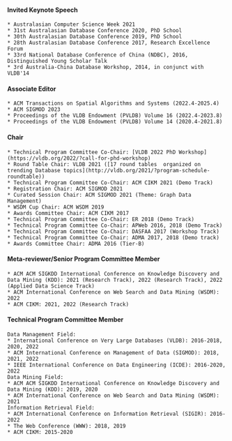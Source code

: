 #### Invited Keynote Speech
	* Australasian Computer Science Week 2021
	* 31st Australasian Database Conference 2020, PhD School
	* 30th Australasian Database Conference 2019, PhD School
	* 28th Australasian Database Conference 2017, Research Excellence Forum
	* 33rd National Database Conference of China (NDBC), 2016, Distinguished Young Scholar Talk
	* 3rd Australia-China Database Workshop, 2014, in conjunct with VLDB'14

#### Associate Editor
    * ACM Transactions on Spatial Algorithms and Systems (2022.4-2025.4)
	* ACM SIGMOD 2023
	* Proceedings of the VLDB Endowment (PVLDB) Volume 16 (2022.4-2023.8)
	* Proceedings of the VLDB Endowment (PVLDB) Volume 14 (2020.4-2021.8)


#### Chair
	* Technical Program Committee Co-Chair: [VLDB 2022 PhD Workshop](https://vldb.org/2022/?call-for-phd-workshop)
	* Round Table Chair: VLDB 2021 ([17 round tables  organized on trending Database topics](http://vldb.org/2021/?program-schedule-roundtable))
	* Technical Program Committee Co-Chair: ACM CIKM 2021 (Demo Track)
	* Registration Chair: ACM SIGMOD 2021
	* Curated Session Chair: ACM SIGMOD 2021 (Theme: Graph Data Management)
	* WSDM Cup Chair: ACM WSDM 2019
	* Awards Committee Chair: ACM CIKM 2017
	* Technical Program Committee Co-Chair: ER 2018 (Demo Track)
	* Technical Program Committee Co-Chair: APWeb 2016, 2018 (Demo Track)
	* Technical Program Committee Co-Chair: DASFAA 2017 (Workshop Track)
	* Technical Program Committee Co-Chair: ADMA 2017, 2018 (Demo track)
	* Awards Committee Chair: ADMA 2016 (Tier-B)

#### Meta-reviewer/Senior Program Committee Member
	* ACM ACM SIGKDD International Conference on Knowledge Discovery and Data Mining (KDD): 2021 (Research Track), 2022 (Research Track), 2022 (Applied Data Science Track)
	* ACM International Conference on Web Search and Data Mining (WSDM): 2022
	* ACM CIKM: 2021, 2022 (Research Track)

#### Technical Program Committee Member
	Data Management Field:
	* International Conference on Very Large Databases (VLDB): 2016-2018, 2020, 2022
	* ACM International Conference on Management of Data (SIGMOD): 2018, 2021, 2022
	* IEEE International Conference on Data Engineering (ICDE): 2016-2020, 2022
	Data Mining Field:
	* ACM ACM SIGKDD International Conference on Knowledge Discovery and Data Mining (KDD): 2019, 2020
	* ACM International Conference on Web Search and Data Mining (WSDM): 2021
	Information Retrieval Field:
	* ACM International Conference on Information Retrieval (SIGIR): 2016-2022
	* The Web Conference (WWW): 2018, 2019
	* ACM CIKM: 2015-2020